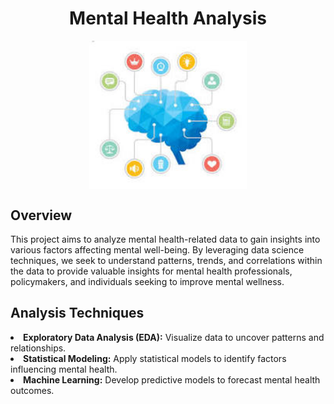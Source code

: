 <div align="center">
    <centre><h1>Mental Health Analysis</centre><br />
       </div>
 
 
       
<img src="Mental Health Analysis.jpeg" width="50%" style="display: block; margin: 0 auto;">
 

 <h2>Overview</h2>
 
 This project aims to analyze mental health-related data to gain insights into various factors affecting mental well-being. By leveraging data science techniques, we seek to understand patterns, trends, and correlations within the data to provide valuable insights for mental health professionals, policymakers, and individuals seeking to improve mental wellness.
 
 
 
<h2>Analysis Techniques</h2>

 <li><b>Exploratory Data Analysis (EDA):</b> Visualize data to uncover patterns and relationships.</li>
 <li> <b> Statistical Modeling:</b> Apply statistical models to identify factors influencing mental health.</li>
 <li><b>Machine Learning:</b> Develop predictive models to forecast mental health outcomes.</li>

 
 
 


 
 
